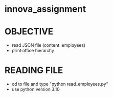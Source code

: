 # innova_assignment

# OBJECTIVE
- read JSON file (content: employees)
- print office hierarchy


# READING FILE
- cd to file and type "python read_employees.py"
- use python version 3.10
